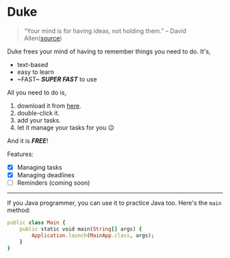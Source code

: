 # Duke 

> “Your mind is for having ideas, not holding them.” – David Allen([source](https://dansilvestre.com/productivity-quotes/))

Duke frees your mind of having to remember things you need to do. It's,

- text-based
- easy to learn
- ~FAST~ **_SUPER FAST_** to use

All you need to do is,

1. download it from [here](https://github.com/qyaner/ip).
2. double-click it.
3. add your tasks.
4. let it manage your tasks for you 😉

And it is **_FREE_**!

Features:

- [x] Managing tasks
- [x] Managing deadlines
- [ ] Reminders (coming soon)

 ---
 
If you Java programmer, you can use it to practice Java too. Here's the `main` method:

```ruby
public class Main {
    public static void main(String[] args) {
        Application.launch(MainApp.class, args);
    }
}
```
